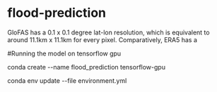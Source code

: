 # flood-prediction

GloFAS has a  0.1 x 0.1 degree lat-lon resolution, which is equivalent to around 11.1km x 11.1km for every pixel. Comparatively, ERA5 has a  


#Running the model on tensorflow gpu

conda create --name flood_prediction tensorflow-gpu

conda env update --file environment.yml